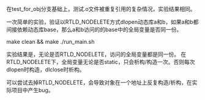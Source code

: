 在test_for_obj分支基础上，测试.o文件被重复引用的复杂情况，实验结果相同。

一次简单的实验，验证以RTLD_NODELETE方式dlopen动态库a和b，如果a和b都间接依赖动态库base，那么a和b访问的的base中的全局变量是否同一份。

make clean && make
./run_main.sh

实验结果是，无论是否RTLD_NODELETE，访问的全局变量都是同一份。
在RTLD_NODELETE下，全局变量无论是否static，只会析构/构造一次。否则每次dlopen时构造，dlclose时析构。

可以尝试去掉RTLD_NODELETE，会导致对象在一个地址上反复构造/析构，在实际项目中产生bug。